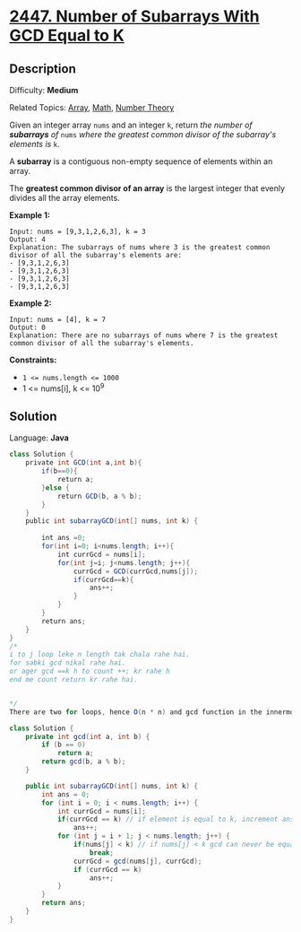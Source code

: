 # [2447\. Number of Subarrays With GCD Equal to K](https://leetcode.com/problems/number-of-subarrays-with-gcd-equal-to-k/)

## Description

Difficulty: **Medium**  

Related Topics: [Array](https://leetcode.com/tag/array/), [Math](https://leetcode.com/tag/math/), [Number Theory](https://leetcode.com/tag/number-theory/)


Given an integer array `nums` and an integer `k`, return _the number of **subarrays** of_ `nums` _where the greatest common divisor of the subarray's elements is_ `k`.

A **subarray** is a contiguous non-empty sequence of elements within an array.

The **greatest common divisor of an array** is the largest integer that evenly divides all the array elements.

**Example 1:**

```
Input: nums = [9,3,1,2,6,3], k = 3
Output: 4
Explanation: The subarrays of nums where 3 is the greatest common divisor of all the subarray's elements are:
- [9,3,1,2,6,3]
- [9,3,1,2,6,3]
- [9,3,1,2,6,3]
- [9,3,1,2,6,3]
```

**Example 2:**

```
Input: nums = [4], k = 7
Output: 0
Explanation: There are no subarrays of nums where 7 is the greatest common divisor of all the subarray's elements.
```

**Constraints:**

*   `1 <= nums.length <= 1000`
*   1 <= nums[i], k <= 10<sup>9</sup>


## Solution

Language: **Java**

```java
class Solution {
    private int GCD(int a,int b){
        if(b==0){
            return a;
        }else {
            return GCD(b, a % b);
        }
    }
    public int subarrayGCD(int[] nums, int k) {
        
        int ans =0;
        for(int i=0; i<nums.length; i++){
            int currGcd = nums[i];
            for(int j=i; j<nums.length; j++){
                currGcd = GCD(currGcd,nums[j]);
                if(currGcd==k){
                    ans++;
                }
            }
        }
        return ans;
    }
}
/*
i to j loop leke n length tak chala rahe hai.
for sabki gcd nikal rahe hai.
or ager gcd ==k h to count ++; kr rahe h
end me count return kr rahe hai.


*/
There are two for loops, hence O(n * n) and gcd function in the innermost loop takes O(log(min(a, b)) time. So the total TC is O(n * n * log(n)).

```


```java
class Solution {
    private int gcd(int a, int b) {
        if (b == 0)
            return a;
        return gcd(b, a % b);
    }

    public int subarrayGCD(int[] nums, int k) {
        int ans = 0;
        for (int i = 0; i < nums.length; i++) {
            int currGcd = nums[i];
            if(currGcd == k) // if element is equal to k, increment answer
                ans++;
            for (int j = i + 1; j < nums.length; j++) {
                if(nums[j] < k) // if nums[j] < k gcd can never be equal to k for this subarray
                    break;
                currGcd = gcd(nums[j], currGcd);
                if (currGcd == k)
                    ans++;
            }
        }
        return ans;
    }
}
```





